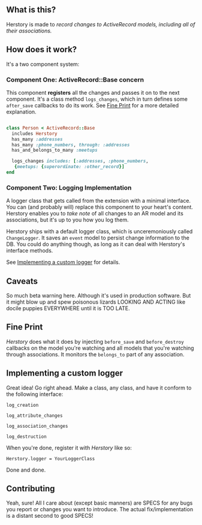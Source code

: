 ## What is this?

Herstory is made to _record changes to ActiveRecord models, including all of their associations._

## How does it work?

It's a two component system:

### Component One: ActiveRecord::Base concern

This component **registers** all the changes and passes it on to the next component. It's a class method `logs_changes`, which in turn defines some `after_save` callbacks to do its work. See [Fine Print](#details) for a more detailed explanation.

```ruby

class Person < ActiveRecord::Base
  includes Herstory
  has_many :addresses
  has_many :phone_numbers, through: :addresses
  has_and_belongs_to_many :meetups

  logs_changes includes: [:addresses, :phone_numbers,
   {meetups: {superordinate: :other_record}]
end

```


### Component Two: Logging Implementation

A logger class that gets called from the extension with a minimal interface. You can (and probably will) replace this component to your heart's content. Herstory enables you to _take note_ of all changes to an AR model and its associations, but it's up to you how you log them.

Herstory ships with a default logger class, which is unceremoniously called `ChangeLogger`. It saves an `event` model to persist change information to the DB. You could do anything though, as long as it can deal with Herstory's interface methods.

See [Implementing a custom logger](#custom-logger) for details.

## Caveats

So much beta warning here. Although it's used in production software. But it might blow up and spew poisonous lizards LOOKING AND ACTING like docile puppies EVERYWHERE until it is TOO LATE.

## Fine Print

_Herstory_ does what it does by injecting `before_save` and `before_destroy` callbacks on the model you're watching and all models that you're watching through associations. It monitors the `belongs_to` part of any association.

## Implementing a custom logger

Great idea! Go right ahead. Make a class, any class, and have it conform to the following interface:

`log_creation`

`log_attribute_changes`

`log_association_changes`

`log_destruction`

When you're done, register it with _Herstory_ like so:

`Herstory.logger = YourLoggerClass`

Done and done.

## Contributing

Yeah, sure! All I care about (except basic manners) are SPECS for any bugs you report or changes you want to introduce. The actual fix/implementation is a distant second to good SPECS!
